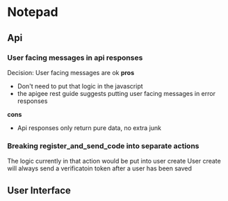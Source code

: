 # Notepad

## Api

### User facing messages in api responses
Decision: User facing messages are ok 
**pros**
 * Don't need to put that logic in the javascript
 * the apigee rest guide suggests putting user facing messages in error responses

**cons**
 * Api responses only return pure data, no extra junk

### Breaking register_and_send_code into separate actions
The logic currently in that action would be put into user create
User create will always send a verificatoin token after a user has been saved

## User Interface
